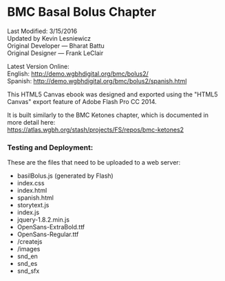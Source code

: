 # BMC Basal Bolus Chapter

Last Modified: 3/15/2016  
Updated by Kevin Lesniewicz  
Original Developer — Bharat Battu  
Original Designer — Frank LeClair

Latest Version Online:  
English: http://demo.wgbhdigital.org/bmc/bolus2/  
Spanish: http://demo.wgbhdigital.org/bmc/bolus2/spanish.html

This HTML5 Canvas ebook was designed and exported using the "HTML5 Canvas" export feature of Adobe Flash Pro CC 2014.

It is built similarly to the BMC Ketones chapter, which is documented in more detail here:  
https://atlas.wgbh.org/stash/projects/FS/repos/bmc-ketones2

### Testing and Deployment:
These are the files that need to be uploaded to a web server:

* basilBolus.js  (generated by Flash)
* index.css
* index.html
* spanish.html
* storytext.js
* index.js
* jquery-1.8.2.min.js
* OpenSans-ExtraBold.ttf
* OpenSans-Regular.ttf
* /createjs
* /images
* snd_en
* snd_es
* snd_sfx